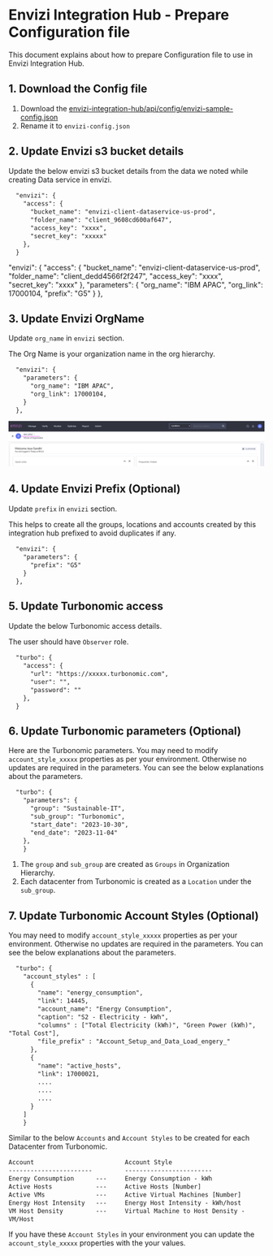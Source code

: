 # Envizi Integration Hub - Prepare Configuration file

This document explains about how to prepare Configuration file to use in Envizi Integration Hub.

## 1. Download the Config file

1. Download the [envizi-integration-hub/api/config/envizi-sample-config.json](../../../api/config/envizi-sample-config.json)
2. Rename it to `envizi-config.json`

## 2. Update Envizi s3 bucket details

Update the below envizi s3 bucket details from the data we noted while creating Data service in envizi.

```
  "envizi": {
    "access": {
      "bucket_name": "envizi-client-dataservice-us-prod",
      "folder_name": "client_9608cd600af647",
      "access_key": "xxxx",
      "secret_key": "xxxxx"
    },
  }
```

  "envizi": {
    "access": {
      "bucket_name": "envizi-client-dataservice-us-prod",
      "folder_name": "client_dedd4566f2f247",
      "access_key": "xxxx",
      "secret_key": "xxxx"
    },
    "parameters": {
      "org_name": "IBM APAC",
      "org_link": 17000104,
      "prefix": "G5"
    }
  },


## 3. Update Envizi OrgName

Update `org_name` in `envizi` section.

The Org Name is your organization name in the org hierarchy.
```
  "envizi": {
    "parameters": {
      "org_name": "IBM APAC",
      "org_link": 17000104,
    }
  },
```
<img src="images/img-14-orgname.png">

## 4. Update Envizi Prefix (Optional)

Update `prefix` in `envizi` section.

This helps to create all the groups, locations and accounts created by this integration hub prefixed to avoid duplicates if any.
```
  "envizi": {
    "parameters": {
      "prefix": "G5"
    }
  },
```

## 5. Update Turbonomic access

Update the below Turbonomic access details.

The user should have `Observer` role.

```
  "turbo": {
    "access": {
      "url": "https://xxxxx.turbonomic.com",
      "user": "",
      "password": ""
    },
  }

```
## 6. Update Turbonomic parameters (Optional)

Here are the Turbonomic parameters. You may need to modify `account_style_xxxxx` properties as per your environment. Otherwise no updates are required in the parameters. You can see the below explanations about the parameters.

```
  "turbo": {
    "parameters": {
      "group": "Sustainable-IT",
      "sub_group": "Turbonomic",
      "start_date": "2023-10-30",
      "end_date": "2023-11-04"
    },
    }
```

1. The `group` and `sub_group` are created as `Groups` in Organization Hierarchy.
2. Each datacenter from Turbonomic is created as a `Location` under the `sub_group`.


## 7. Update Turbonomic Account Styles (Optional)

You may need to modify `account_style_xxxxx` properties as per your environment. Otherwise no updates are required in the parameters. You can see the below explanations about the parameters.

```
  "turbo": {
    "account_styles" : [
      {
        "name": "energy_consumption",
        "link": 14445,
        "account_name": "Energy Consumption", 
        "caption": "S2 - Electricity - kWh", 
        "columns" : ["Total Electricity (kWh)", "Green Power (kWh)", "Total Cost"],
        "file_prefix" : "Account_Setup_and_Data_Load_engery_"
      },
      {
        "name": "active_hosts",
        "link": 17000021,
        ....
        ....
        ....
      }
    ]
    }
```

Similar to the below  `Accounts` and `Account Styles` to be created for each Datacenter from Turbonomic.
  ```
  Account                         Account Style
  -----------------------         ------------------------
  Energy Consumption      ---     Energy Consumption - kWh
  Active Hosts            ---     Active Hosts [Number]     
  Active VMs              ---     Active Virtual Machines [Number]
  Energy Host Intensity   ---     Energy Host Intensity - kWh/host
  VM Host Density         ---     Virtual Machine to Host Density - VM/Host
  ```

If you have these `Account Styles` in your environment you can update the `account_style_xxxxx` properties with the your values. 